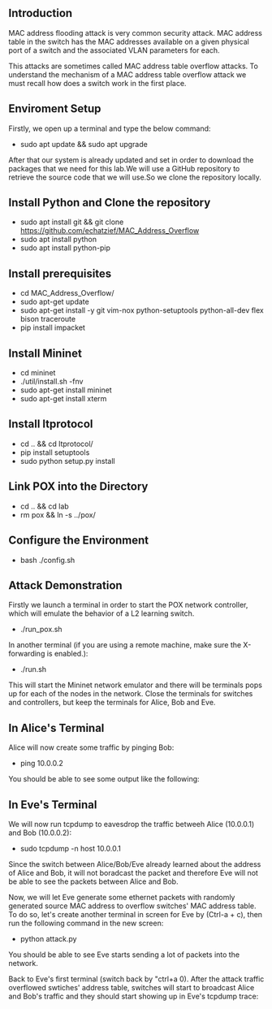 ## Introduction

MAC address flooding attack is very common security attack. MAC address table in the switch has the MAC addresses available 
on a given physical port of a switch and the associated VLAN parameters for each.

This attacks are sometimes called MAC address table overflow attacks. To understand the mechanism of a MAC address table overflow attack we must recall how does a switch work in the first place.

## Enviroment Setup

Firstly, we open up a terminal and type the below command:

* sudo apt update && sudo apt upgrade

After that our system is already updated and set  in order to download the packages that we need for this lab.We will use a GitHub repository to retrieve the source code that we will use.So we clone the repository locally.

## Install Python and Clone the repository

* sudo apt install git && git clone https://github.com/echatzief/MAC_Address_Overflow
* sudo apt install python
* sudo apt install python-pip

## Install prerequisites

* cd MAC_Address_Overflow/ 
* sudo apt-get update 
* sudo apt-get install -y git vim-nox python-setuptools python-all-dev flex bison traceroute 
* pip install impacket

## Install Mininet

* cd mininet
* ./util/install.sh -fnv
* sudo apt-get install mininet
* sudo apt-get install xterm

## Install ltprotocol

* cd .. && cd ltprotocol/
* pip install setuptools
* sudo python setup.py install   

## Link POX into the Directory

* cd .. && cd lab
* rm pox && ln -s ../pox/

## Configure the Environment

* bash ./config.sh

## Attack Demonstration

Firstly we launch a terminal in order to start the POX network controller, which will emulate the behavior of a L2 learning switch.

* ./run_pox.sh

In another terminal (if you are using a remote machine, make sure the X-forwarding is enabled.):

* ./run.sh

This will start the Mininet network emulator and there will be terminals pops up for each of the nodes in the network. Close the terminals for switches and controllers, but keep the terminals for Alice, Bob and Eve.

## In Alice's Terminal

Alice will now create some traffic by pinging Bob:

* ping 10.0.0.2

You should be able to see some output like the following:

## In Eve's Terminal

We will now run tcpdump to eavesdrop the traffic betweeh Alice (10.0.0.1) and Bob (10.0.0.2):

* sudo tcpdump -n host 10.0.0.1

Since the switch between Alice/Bob/Eve already learned about the address of Alice and Bob, it will not boradcast the packet and therefore Eve will not be able to see the packets between Alice and Bob.

Now, we will let Eve generate some ethernet packets with randomly generated source MAC address to overflow switches' MAC address table. To do so, let's create another terminal in screen for Eve by (Ctrl-a + c), then run the following command in the new screen:

* python attack.py 

You should be able to see Eve starts sending a lot of packets into the network.

Back to Eve's first terminal (switch back by "ctrl+a 0). After the attack traffic overflowed swtiches' address table, switches will start to broadcast Alice and Bob's traffic and they should start showing up in Eve's tcpdump trace:
